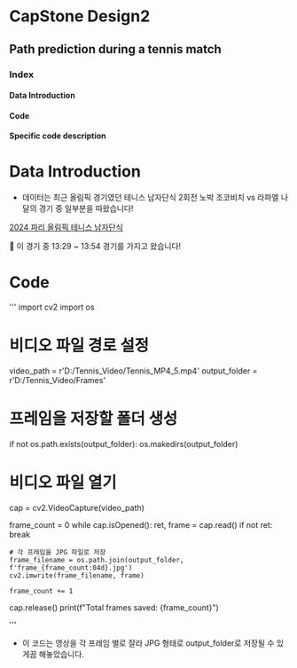 # CapStone Design2 

## Path prediction during a tennis match

### Index

#### Data Introduction

#### Code

#### Specific code description

# Data Introduction

* 데이터는 최근 올림픽 경기였던 테니스 남자단식 2회전 노박 조코비치 vs 라파엘 나달의 경기 중 일부분을 따왔습니다!

[2024 파리 올림픽 테니스 남자단식](https://www.youtube.com/watch?v=8Mlg7s6gW-M)

🎾 이 경기 중 13:29 ~ 13:54 경기를 가지고 왔습니다!

# Code

'''
import cv2
import os

# 비디오 파일 경로 설정
video_path = r'D:/Tennis_Video/Tennis_MP4_5.mp4'
output_folder = r'D:/Tennis_Video/Frames'

# 프레임을 저장할 폴더 생성
if not os.path.exists(output_folder):
    os.makedirs(output_folder)

# 비디오 파일 열기
cap = cv2.VideoCapture(video_path)

frame_count = 0
while cap.isOpened():
    ret, frame = cap.read()
    if not ret:
        break
    
    # 각 프레임을 JPG 파일로 저장
    frame_filename = os.path.join(output_folder, f'frame_{frame_count:04d}.jpg')
    cv2.imwrite(frame_filename, frame)
    
    frame_count += 1

cap.release()
print(f"Total frames saved: {frame_count}")

'''

* 이 코드는 영상을 각 프레임 별로 잘라 JPG 형태로 output_folder로 저장될 수 있게끔 해놓았습니다.


